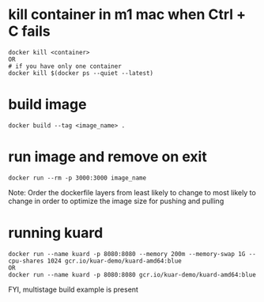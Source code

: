 # kill container in m1 mac when Ctrl + C fails
```shell
docker kill <container>
OR 
# if you have only one container
docker kill $(docker ps --quiet --latest)
```

# build image
```shell
docker build --tag <image_name> .
```

# run image and remove on exit
```shell
docker run --rm -p 3000:3000 image_name
```

Note: 
Order the dockerfile layers from least likely to change to most likely to change in order to optimize
the image size for pushing and pulling

# running kuard
```shell
docker run --name kuard -p 8080:8080 --memory 200m --memory-swap 1G --cpu-shares 1024 gcr.io/kuar-demo/kuard-amd64:blue
OR 
docker run --name kuard -p 8080:8080 gcr.io/kuar-demo/kuard-amd64:blue
```

FYI, multistage build example is present
